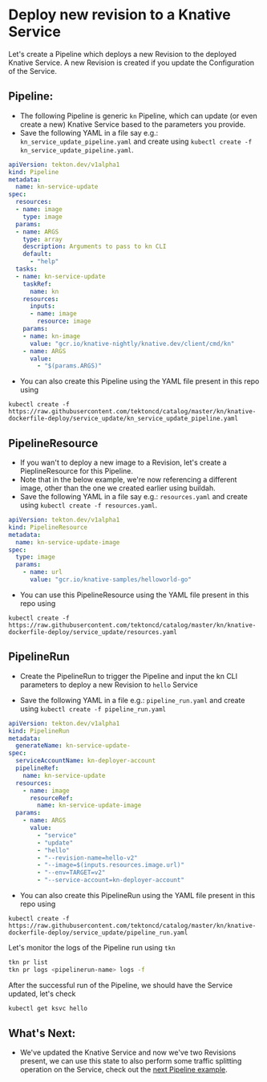 # Deploy new revision to a Knative Service

Let's create a Pipeline which deploys a new Revision to the deployed Knative Service.
A new Revision is created if you update the Configuration of the Service.

## Pipeline:
- The following Pipeline is generic `kn` Pipeline, which can update (or even create a new) Knative Service based to the parameters you provide.
- Save the following YAML in a file say e.g.: `kn_service_update_pipeline.yaml` and create using `kubectl create -f kn_service_update_pipeline.yaml`.

```yaml
apiVersion: tekton.dev/v1alpha1
kind: Pipeline
metadata:
  name: kn-service-update
spec:
  resources:
  - name: image
    type: image
  params:
  - name: ARGS
    type: array
    description: Arguments to pass to kn CLI
    default:
      - "help"
  tasks:
  - name: kn-service-update
    taskRef:
      name: kn
    resources:
      inputs:
      - name: image
        resource: image
    params:
    - name: kn-image
      value: "gcr.io/knative-nightly/knative.dev/client/cmd/kn"
    - name: ARGS
      value:
        - "$(params.ARGS)"
```

 - You can also create this Pipeline using the YAML file present in this repo using 
```
kubectl create -f https://raw.githubusercontent.com/tektoncd/catalog/master/kn/knative-dockerfile-deploy/service_update/kn_service_update_pipeline.yaml
```

## PipelineResource

- If you wan't to deploy a new image to a Revision, let's create a PieplineResource for this Pipeline.
- Note that in the below example, we're now referencing a different image,
other than the one we created earlier using buildah.
- Save the following YAML in a file say e.g.: `resources.yaml` and create using `kubectl create -f resources.yaml`.

```yaml
apiVersion: tekton.dev/v1alpha1
kind: PipelineResource
metadata:
  name: kn-service-update-image
spec:
  type: image
  params:
    - name: url
      value: "gcr.io/knative-samples/helloworld-go"
```
- You can use this PipelineResource using the YAML file present in this repo using 
```
kubectl create -f https://raw.githubusercontent.com/tektoncd/catalog/master/kn/knative-dockerfile-deploy/service_update/resources.yaml
```

## PipelineRun

- Create the PipelineRun to trigger the Pipeline and input the kn CLI
parameters to deploy a new Revision to `hello` Service

- Save the following YAML in a file e.g.: `pipeline_run.yaml` and create using `kubectl create -f pipeline_run.yaml`

```yaml
apiVersion: tekton.dev/v1alpha1
kind: PipelineRun
metadata:
  generateName: kn-service-update-
spec:
  serviceAccountName: kn-deployer-account
  pipelineRef:
    name: kn-service-update
  resources:
    - name: image
      resourceRef:
        name: kn-service-update-image
  params:
    - name: ARGS
      value:
        - "service"
        - "update"
        - "hello"
        - "--revision-name=hello-v2"
        - "--image=$(inputs.resources.image.url)"
        - "--env=TARGET=v2"
        - "--service-account=kn-deployer-account"
```

- You can also create this PipelineRun using the YAML file present in this repo using
```
kubectl create -f https://raw.githubusercontent.com/tektoncd/catalog/master/kn/knative-dockerfile-deploy/service_update/pipeline_run.yaml
```

Let's monitor the logs of the Pipeline run using `tkn`
```bash
tkn pr list
tkn pr logs <pipelinerun-name> logs -f
```

After the successful run of the Pipeline, we should have the Service updated, let's check
```bash
kubectl get ksvc hello
```

## What's Next:
- We've updated the Knative Service and now we've two Revisions present, we can use this state to also perform
  some traffic splitting operation on the Service, check out the [next Pipeline example](../service_traffic/README.md).
